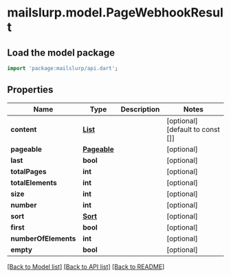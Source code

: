 # mailslurp.model.PageWebhookResult

## Load the model package
```dart
import 'package:mailslurp/api.dart';
```

## Properties
Name | Type | Description | Notes
------------ | ------------- | ------------- | -------------
**content** | [**List<WebhookResultDto>**](WebhookResultDto) |  | [optional] [default to const []]
**pageable** | [**Pageable**](Pageable) |  | [optional] 
**last** | **bool** |  | [optional] 
**totalPages** | **int** |  | [optional] 
**totalElements** | **int** |  | [optional] 
**size** | **int** |  | [optional] 
**number** | **int** |  | [optional] 
**sort** | [**Sort**](Sort) |  | [optional] 
**first** | **bool** |  | [optional] 
**numberOfElements** | **int** |  | [optional] 
**empty** | **bool** |  | [optional] 

[[Back to Model list]](../README#documentation-for-models) [[Back to API list]](../README#documentation-for-api-endpoints) [[Back to README]](../README)


